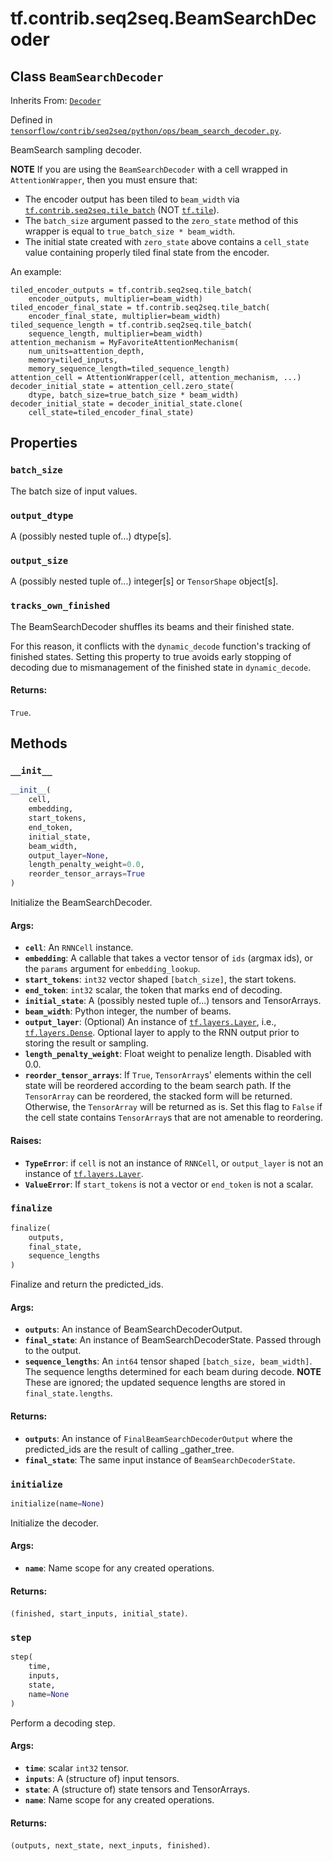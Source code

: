 <div itemscope itemtype="http://developers.google.com/ReferenceObject">
<meta itemprop="name" content="tf.contrib.seq2seq.BeamSearchDecoder" />
<meta itemprop="property" content="batch_size"/>
<meta itemprop="property" content="output_dtype"/>
<meta itemprop="property" content="output_size"/>
<meta itemprop="property" content="tracks_own_finished"/>
<meta itemprop="property" content="__init__"/>
<meta itemprop="property" content="finalize"/>
<meta itemprop="property" content="initialize"/>
<meta itemprop="property" content="step"/>
</div>

# tf.contrib.seq2seq.BeamSearchDecoder

## Class `BeamSearchDecoder`

Inherits From: [`Decoder`](../../../tf/contrib/seq2seq/Decoder.md)



Defined in [`tensorflow/contrib/seq2seq/python/ops/beam_search_decoder.py`](https://www.tensorflow.org/code/tensorflow/contrib/seq2seq/python/ops/beam_search_decoder.py).

BeamSearch sampling decoder.

**NOTE** If you are using the `BeamSearchDecoder` with a cell wrapped in
`AttentionWrapper`, then you must ensure that:

- The encoder output has been tiled to `beam_width` via
  <a href="../../../tf/contrib/seq2seq/tile_batch.md"><code>tf.contrib.seq2seq.tile_batch</code></a> (NOT <a href="../../../tf/tile.md"><code>tf.tile</code></a>).
- The `batch_size` argument passed to the `zero_state` method of this
  wrapper is equal to `true_batch_size * beam_width`.
- The initial state created with `zero_state` above contains a
  `cell_state` value containing properly tiled final state from the
  encoder.

An example:

```
tiled_encoder_outputs = tf.contrib.seq2seq.tile_batch(
    encoder_outputs, multiplier=beam_width)
tiled_encoder_final_state = tf.contrib.seq2seq.tile_batch(
    encoder_final_state, multiplier=beam_width)
tiled_sequence_length = tf.contrib.seq2seq.tile_batch(
    sequence_length, multiplier=beam_width)
attention_mechanism = MyFavoriteAttentionMechanism(
    num_units=attention_depth,
    memory=tiled_inputs,
    memory_sequence_length=tiled_sequence_length)
attention_cell = AttentionWrapper(cell, attention_mechanism, ...)
decoder_initial_state = attention_cell.zero_state(
    dtype, batch_size=true_batch_size * beam_width)
decoder_initial_state = decoder_initial_state.clone(
    cell_state=tiled_encoder_final_state)
```

## Properties

<h3 id="batch_size"><code>batch_size</code></h3>

The batch size of input values.

<h3 id="output_dtype"><code>output_dtype</code></h3>

A (possibly nested tuple of...) dtype[s].

<h3 id="output_size"><code>output_size</code></h3>

A (possibly nested tuple of...) integer[s] or `TensorShape` object[s].

<h3 id="tracks_own_finished"><code>tracks_own_finished</code></h3>

The BeamSearchDecoder shuffles its beams and their finished state.

For this reason, it conflicts with the `dynamic_decode` function's
tracking of finished states.  Setting this property to true avoids
early stopping of decoding due to mismanagement of the finished state
in `dynamic_decode`.

#### Returns:

`True`.



## Methods

<h3 id="__init__"><code>__init__</code></h3>

``` python
__init__(
    cell,
    embedding,
    start_tokens,
    end_token,
    initial_state,
    beam_width,
    output_layer=None,
    length_penalty_weight=0.0,
    reorder_tensor_arrays=True
)
```

Initialize the BeamSearchDecoder.

#### Args:

* <b>`cell`</b>: An `RNNCell` instance.
* <b>`embedding`</b>: A callable that takes a vector tensor of `ids` (argmax ids),
    or the `params` argument for `embedding_lookup`.
* <b>`start_tokens`</b>: `int32` vector shaped `[batch_size]`, the start tokens.
* <b>`end_token`</b>: `int32` scalar, the token that marks end of decoding.
* <b>`initial_state`</b>: A (possibly nested tuple of...) tensors and TensorArrays.
* <b>`beam_width`</b>:  Python integer, the number of beams.
* <b>`output_layer`</b>: (Optional) An instance of <a href="../../../tf/layers/Layer.md"><code>tf.layers.Layer</code></a>, i.e.,
    <a href="../../../tf/layers/Dense.md"><code>tf.layers.Dense</code></a>.  Optional layer to apply to the RNN output prior
    to storing the result or sampling.
* <b>`length_penalty_weight`</b>: Float weight to penalize length. Disabled with 0.0.
* <b>`reorder_tensor_arrays`</b>: If `True`, `TensorArray`s' elements within the cell
    state will be reordered according to the beam search path. If the
    `TensorArray` can be reordered, the stacked form will be returned.
    Otherwise, the `TensorArray` will be returned as is. Set this flag to
    `False` if the cell state contains `TensorArray`s that are not amenable
    to reordering.


#### Raises:

* <b>`TypeError`</b>: if `cell` is not an instance of `RNNCell`,
    or `output_layer` is not an instance of <a href="../../../tf/layers/Layer.md"><code>tf.layers.Layer</code></a>.
* <b>`ValueError`</b>: If `start_tokens` is not a vector or
    `end_token` is not a scalar.

<h3 id="finalize"><code>finalize</code></h3>

``` python
finalize(
    outputs,
    final_state,
    sequence_lengths
)
```

Finalize and return the predicted_ids.

#### Args:

* <b>`outputs`</b>: An instance of BeamSearchDecoderOutput.
* <b>`final_state`</b>: An instance of BeamSearchDecoderState. Passed through to the
    output.
* <b>`sequence_lengths`</b>: An `int64` tensor shaped `[batch_size, beam_width]`.
    The sequence lengths determined for each beam during decode.
    **NOTE** These are ignored; the updated sequence lengths are stored in
    `final_state.lengths`.


#### Returns:

* <b>`outputs`</b>: An instance of `FinalBeamSearchDecoderOutput` where the
    predicted_ids are the result of calling _gather_tree.
* <b>`final_state`</b>: The same input instance of `BeamSearchDecoderState`.

<h3 id="initialize"><code>initialize</code></h3>

``` python
initialize(name=None)
```

Initialize the decoder.

#### Args:

* <b>`name`</b>: Name scope for any created operations.


#### Returns:

`(finished, start_inputs, initial_state)`.

<h3 id="step"><code>step</code></h3>

``` python
step(
    time,
    inputs,
    state,
    name=None
)
```

Perform a decoding step.

#### Args:

* <b>`time`</b>: scalar `int32` tensor.
* <b>`inputs`</b>: A (structure of) input tensors.
* <b>`state`</b>: A (structure of) state tensors and TensorArrays.
* <b>`name`</b>: Name scope for any created operations.


#### Returns:

`(outputs, next_state, next_inputs, finished)`.



